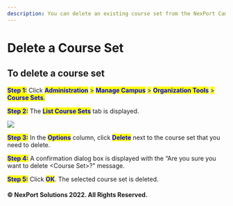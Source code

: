```yaml
---
description: You can delete an existing course set from the NexPort Campus.
---
```


# Delete a Course Set

## **To delete a course set**

<mark style="color:blue;">**Step 1:**</mark> Click <mark style="color:blue;">**Administration**</mark> <mark style="color:blue;"></mark><mark style="color:blue;">></mark> <mark style="color:blue;"></mark><mark style="color:blue;">**Manage Campus**</mark> <mark style="color:blue;"></mark><mark style="color:blue;">></mark> <mark style="color:blue;"></mark><mark style="color:blue;">**Organization Tools**</mark> <mark style="color:blue;"></mark><mark style="color:blue;">></mark> <mark style="color:blue;"></mark><mark style="color:blue;">**Course Sets**</mark><mark style="color:blue;">.</mark>

<mark style="color:blue;">**Step 2:**</mark>  The <mark style="color:blue;">**List Course Sets**</mark> tab is displayed.

![](https://www.nexportcampus.com/Content/Guides/aweb/Content/Resources/Images/OT\_Course\_Sets/Delete\_Course\_Set\_550x141.png)

<mark style="color:blue;">**Step 3:**</mark>  In the <mark style="color:blue;">**Options**</mark> column, click <mark style="color:blue;">**Delete**</mark> next to the course set that you need to delete.

<mark style="color:blue;">**Step 4:**</mark>  A confirmation dialog box is displayed with the “Are you sure you want to delete \<Course Set>?” message.

<mark style="color:blue;">**Step 5:**</mark>  Click <mark style="color:blue;">**OK**</mark>.  The selected course set is deleted.

#### © NexPort Solutions 2022. All Rights Reserved.
